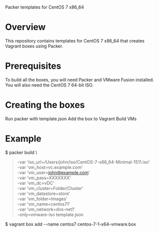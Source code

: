 Packer templates for CentOS 7 x86_64

# Overview

This repository contains templates for CentOS 7 x86_64 that creates Vagrant boxes using Packer.

# Prerequisites

To build all the boxes, you will need Packer and VMware Fusion installed. You will also need the CentOS 7 64-bit ISO.


# Creating the boxes

Run packer with template.json
Add the box to Vagrant
Build VMs

# Example

$ packer build \
> -var ‘iso_url=/Users/john/iso/CentOS-7-x86_64-Minimal-1511.iso’ \
> -var ‘vm_host=vc.example.com’ \
> -var ‘vm_user=john@example.com’ \
> -var ‘vm_pass=XXXXXXX’ \
> -var ‘vm_dc=vDC’ \
> -var ‘vm_cluster=Folder/Cluster’ \
> -var ‘vm_datastore=store’ \
> -var ‘vm_folder=Images’ \
> -var ‘vm_name=centos71’ \
> -var ‘vm_network=dvs-net1’ \
> -only=vmware-iso template.json


$ vagrant box add --name centos7 centos-7-1-x64-vmware.box



